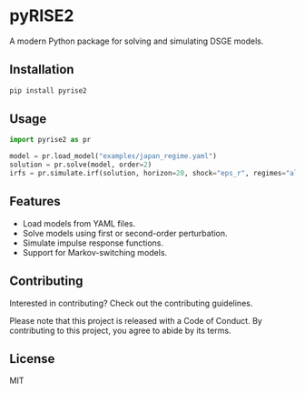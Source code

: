# pyRISE2

A modern Python package for solving and simulating DSGE models.

## Installation

```bash
pip install pyrise2
```

## Usage

```python
import pyrise2 as pr

model = pr.load_model("examples/japan_regime.yaml")
solution = pr.solve(model, order=2)
irfs = pr.simulate.irf(solution, horizon=20, shock="eps_r", regimes="all")
```

## Features

-   Load models from YAML files.
-   Solve models using first or second-order perturbation.
-   Simulate impulse response functions.
-   Support for Markov-switching models.

## Contributing

Interested in contributing? Check out the contributing guidelines.

Please note that this project is released with a Code of Conduct. By contributing to this project, you agree to abide by its terms.

## License

MIT
